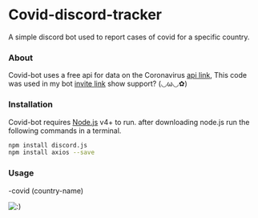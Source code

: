 # Covid-discord-tracker

A simple discord bot used to report cases of covid for a specific country.

 ### About
 
 Covid-bot uses a free api for data on the Coronavirus [api link](https://covid19api.com/),
 This code was used in my bot [invite link](https://discord.com/oauth2/authorize?client_id=721013842200756276&permissions=805563607&scope=bot) show support? (◡ω◡✿)

### Installation

Covid-bot requires [Node.js](https://nodejs.org/) v4+ to run.
after downloading node.js run the following commands in a terminal.

```sh
npm install discord.js
npm install axios --save
```

### Usage


-covid (country-name)

![:)](https://i.ibb.co/k6sNnP4/covid.png)
